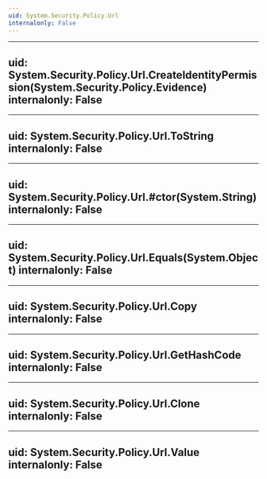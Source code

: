 ```yaml
---
uid: System.Security.Policy.Url
internalonly: False
---
```


---
uid: System.Security.Policy.Url.CreateIdentityPermission(System.Security.Policy.Evidence)
internalonly: False
---

---
uid: System.Security.Policy.Url.ToString
internalonly: False
---

---
uid: System.Security.Policy.Url.#ctor(System.String)
internalonly: False
---

---
uid: System.Security.Policy.Url.Equals(System.Object)
internalonly: False
---

---
uid: System.Security.Policy.Url.Copy
internalonly: False
---

---
uid: System.Security.Policy.Url.GetHashCode
internalonly: False
---

---
uid: System.Security.Policy.Url.Clone
internalonly: False
---

---
uid: System.Security.Policy.Url.Value
internalonly: False
---
